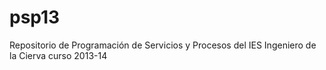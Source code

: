 psp13
=====

Repositorio de Programación de Servicios y Procesos del IES Ingeniero de la Cierva curso 2013-14

